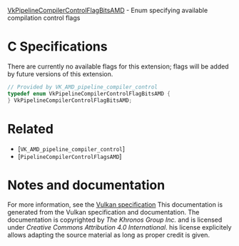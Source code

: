 [VkPipelineCompilerControlFlagBitsAMD](https://www.khronos.org/registry/vulkan/specs/1.3-extensions/man/html/VkPipelineCompilerControlFlagBitsAMD.html) - Enum specifying available compilation control flags

# C Specifications
There are currently no available flags for this extension; flags will be
added by future versions of this extension.
```c
// Provided by VK_AMD_pipeline_compiler_control
typedef enum VkPipelineCompilerControlFlagBitsAMD {
} VkPipelineCompilerControlFlagBitsAMD;
```

# Related
- [`VK_AMD_pipeline_compiler_control`]
- [`PipelineCompilerControlFlagsAMD`]

# Notes and documentation
For more information, see the [Vulkan specification](https://www.khronos.org/registry/vulkan/specs/1.3-extensions/html/vkspec.html)
This documentation is generated from the Vulkan specification and documentation.
The documentation is copyrighted by *The Khronos Group Inc.* and is licensed under *Creative Commons Attribution 4.0 International*.
his license explicitely allows adapting the source material as long as proper credit is given.
        